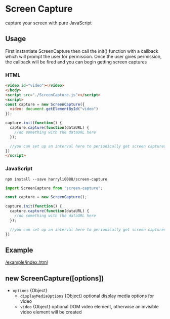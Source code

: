 # Screen Capture

capture your screen with pure JavaScript

## Usage
First instantiate ScreenCapture then call the init() function with a callback which will prompt the user for permission. Once the user gives permission, the callback will be fired and you can begin getting screen captures

### HTML
```html
<video id="video"></video>
</body>
<script src="./ScreenCapture.js"></script>
<script>
const capture = new ScreenCapture({
  video: document.getElementById("video")
});

capture.init(function() {
  capture.capture(function(dataURL) {
    //do something with the dataURL here
  });

  //you can set up an interval here to periodically get screen captures
})
</script>
```

### JavaScript
```
npm install --save harryli0088/screen-capture
```

```js
import ScreenCapture from "screen-capture";

const capture = new ScreenCapture();

capture.init(function() {
  capture.capture(function(dataURL) {
    //do something with the dataURL here
  });

  //you can set up an interval here to periodically get screen captures
})
```

## Example
[/example/index.html](/example/index.html)


## new ScreenCapture([options])
- `options` {Object}
  - `displayMediaOptions` {Object} optional display media options for video
  - `video` {Object} optional DOM video element, otherwise an invisible video element will be created

